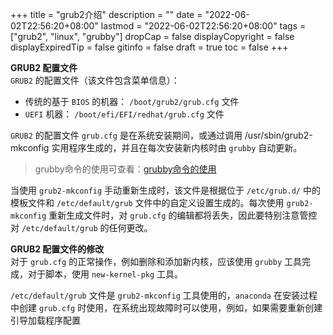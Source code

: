 +++
title = "grub2介绍"
description = ""
date = "2022-06-02T22:56:20+08:00"
lastmod = "2022-06-02T22:56:20+08:00"
tags = ["grub2", "linux", "grubby"]
dropCap = false
displayCopyright = false
displayExpiredTip = false
gitinfo = false
draft = true
toc = false
+++

**GRUB2 配置文件**  
`GRUB2` 的配置文件（该文件包含菜单信息）：
  - 传统的基于 `BIOS` 的机器： `/boot/grub2/grub.cfg` 文件
  - `UEFI` 机器： `/boot/efi/EFI/redhat/grub.cfg` 文件  

`GRUB2` 的配置文件 `grub.cfg` 是在系统安装期间，或通过调用 /usr/sbin/grub2-mkconfig 实用程序生成的，并且在每次安装新内核时由 `grubby` 自动更新。
> grubby命令的使用可查看：[grubby命令的使用](https://www.ruisum.top/tech/basics/grubby%E5%91%BD%E4%BB%A4%E7%9A%84%E4%BD%BF%E7%94%A8/)

当使用 `grub2-mkconfig` 手动重新生成时，该文件是根据位于 `/etc/grub.d/` 中的模板文件和 `/etc/default/grub` 文件中的自定义设置生成的。每次使用 `grub2-mkconfig` 重新生成文件时，对 `grub.cfg` 的编辑都将丢失，因此要特别注意管控对 `/etc/default/grub` 的任何更改。

**GRUB2 配置文件的修改**  
对于 `grub.cfg` 的正常操作，例如删除和添加新内核，应该使用 `grubby` 工具完成，对于脚本，使用 `new-kernel-pkg` 工具。

`/etc/default/grub` 文件是 `grub2-mkconfig` 工具使用的，`anaconda` 在安装过程中创建 `grub.cfg` 时使用，在系统出现故障时可以使用，例如，如果需要重新创建引导加载程序配置